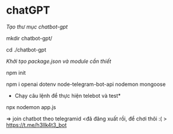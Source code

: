 # chatGPT
*Tạo thư mục chatbot-gpt*

mkdir chatbot-gpt/

cd ./chatbot-gpt

*Khởi tạo package.json và module cần thiết*

npm init

npm i openai dotenv node-telegram-bot-api nodemon mongoose

* Chạy câu lệnh để thực hiện telebot và test*

npx nodemon app.js

=> join chatbot theo telegramid <đã đăng xuất rồi, để chơi thôi :( > https://t.me/h3llk4t3_bot
